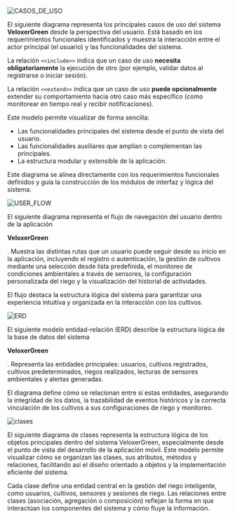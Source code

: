 
![CASOS_DE_USO](https://github.com/user-attachments/assets/22799a75-6a42-41e8-ba68-69c89268d443)

El siguiente diagrama representa los principales casos de uso del sistema **VeloxerGreen** desde la perspectiva del usuario. Está basado en los requerimientos funcionales identificados y muestra la interacción entre el actor principal (el usuario) y las funcionalidades del sistema.

La relación `<<include>>` indica que un caso de uso **necesita obligatoriamente** la ejecución de otro (por ejemplo, validar datos al registrarse o iniciar sesión).

La relación `<<extend>>` indica que un caso de uso **puede opcionalmente** extender su comportamiento hacia otro caso más específico (como monitorear en tiempo real y recibir notificaciones).

Este modelo permite visualizar de forma sencilla:

- Las funcionalidades principales del sistema desde el punto de vista del usuario.
- Las funcionalidades auxiliares que amplían o complementan las principales.
- La estructura modular y extensible de la aplicación.

Este diagrama se alinea directamente con los requerimientos funcionales definidos y guía la construcción de los módulos de interfaz y lógica del sistema.





![USER_FLOW](https://github.com/user-attachments/assets/fadeb97d-e8cb-42b6-9c0a-f9e805c97ec3)



El siguiente diagrama representa el flujo de navegación del usuario dentro de la aplicación

**VeloxerGreen**

. Muestra las distintas rutas que un usuario puede seguir desde su inicio en la aplicación, incluyendo el registro o autenticación, la gestión de cultivos mediante una selección desde lista predefinida, el monitoreo de condiciones ambientales a través de sensores, la configuración personalizada del riego y la visualización del historial de actividades.

El flujo destaca la estructura lógica del sistema para garantizar una experiencia intuitiva y organizada en la interacción con los cultivos.









![ERD](https://github.com/user-attachments/assets/bb0a5f6c-fb76-4089-93d3-30aed9e12faa)



El siguiente modelo entidad-relación (ERD) describe la estructura lógica de la base de datos del sistema

**VeloxerGreen**

. Representa las entidades principales: usuarios, cultivos registrados, cultivos predeterminados, riegos realizados, lecturas de sensores ambientales y alertas generadas.

El diagrama define cómo se relacionan entre sí estas entidades, asegurando la integridad de los datos, la trazabilidad de eventos históricos y la correcta vinculación de los cultivos a sus configuraciones de riego y monitoreo.







![clases](https://github.com/user-attachments/assets/db784524-9696-4989-9f52-46aad93f65ff)





El siguiente diagrama de clases representa la estructura lógica de los objetos principales dentro del sistema VeloxerGreen, especialmente desde el punto de vista del desarrollo de la aplicación móvil. Este modelo permite visualizar cómo se organizan las clases, sus atributos, métodos y relaciones, facilitando así el diseño orientado a objetos y la implementación eficiente del sistema.

Cada clase define una entidad central en la gestión del riego inteligente, como usuarios, cultivos, sensores y sesiones de riego. Las relaciones entre clases (asociación, agregación o composición) reflejan la forma en que interactúan los componentes del sistema y cómo fluye la información.
